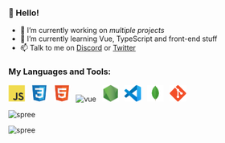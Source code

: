 ### 👋 Hello!



- 🔭 I’m currently working on *multiple projects*
- 🌱 I’m currently learning Vue, TypeScript and front-end stuff
- 📫 Talk to me on [Discord](https://discord.com/users/755826968901058682) or [Twitter](https://twitter.com/SpreeHertz)

### My Languages and Tools:
<div>
<!-- Icons from pritudev -->
<img height="33" src="https://raw.githubusercontent.com/devicons/devicon/master/icons/javascript/javascript-original.svg" alt="js">&nbsp;&nbsp;
<img height="33" src="https://raw.githubusercontent.com/devicons/devicon/master/icons/css3/css3-original.svg" alt="css">&nbsp;&nbsp;
<img height="33" src="https://raw.githubusercontent.com/devicons/devicon/master/icons/html5/html5-original.svg" alt="html">&nbsp;&nbsp;
<img height="33"src="https://cdn.jsdelivr.net/gh/devicons/devicon/icons/vuejs/vuejs-original.svg" alt="vue" />&nbsp;&nbsp;
<img height="33" src="https://raw.githubusercontent.com/github/explore/80688e429a7d4ef2fca1e82350fe8e3517d3494d/topics/nodejs/nodejs.png" alt="nodejs">&nbsp;&nbsp;
<img height="33" src="https://raw.githubusercontent.com/github/explore/80688e429a7d4ef2fca1e82350fe8e3517d3494d/topics/visual-studio-code/visual-studio-code.png" alt="vsc">&nbsp;&nbsp;
<img height="33" src="https://github.com/devicons/devicon/blob/master/icons/mongodb/mongodb-original.svg" alt="mongodb">&nbsp;&nbsp;
<img height="33" src="https://raw.githubusercontent.com/devicons/devicon/master/icons/git/git-plain.svg" alt="git">&nbsp;&nbsp;
</div>

<div>
<p align="left">
  <img src="https://github-readme-stats.vercel.app/api?username=SpreeHertz&show_icons=true&locale=en&theme=radical&layout=compact" alt="spree" />
</p>
<p align="left">
  <img src="https://github-readme-stats.vercel.app/api/top-langs?username=SpreeHertz&show_icons=true&locale=en&layout=compact&theme=radical" alt="spree" />
</p>
<div>
